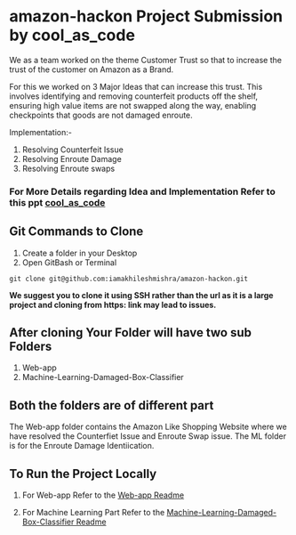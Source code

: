 # amazon-hackon Project Submission by cool_as_code

We as a team worked on the theme Customer Trust so that to increase the trust of the customer on Amazon as a Brand.

For this we worked on 3 Major Ideas that can increase this trust. 
This involves identifying and removing counterfeit products off the shelf, ensuring high value items are not swapped along the way, enabling checkpoints that goods are not damaged enroute.

Implementation:- 
1. Resolving Counterfeit Issue
2. Resolving Enroute Damage
3. Resolving Enroute swaps

### For More Details regarding Idea and Implementation Refer to this ppt [cool_as_code](https://docs.google.com/presentation/d/1vquKEo5LQ4xLaKzZgG7SK8mUna8RDjJ3/edit?usp=sharing&ouid=114368073471565357702&rtpof=true&sd=true)

## Git Commands to Clone 

1. Create a folder in your Desktop
2. Open GitBash or Terminal 

```
git clone git@github.com:iamakhileshmishra/amazon-hackon.git
```
**We suggest you to clone it using SSH rather than the url as it is a large project and cloning from https: link may lead to issues.**


## After cloning Your Folder will have two sub Folders 
1. Web-app 
2. Machine-Learning-Damaged-Box-Classifier

## Both the folders are of different part
The Web-app folder contains the Amazon Like Shopping Website where we have resolved the Counterfiet Issue and Enroute Swap issue.
The ML folder is for the Enroute Damage Identiication.

## To Run the Project Locally

1. For Web-app  Refer to the [Web-app Readme](https://github.com/iamakhileshmishra/amazon-hackon/blob/master/Web-app/README.md)

2. For Machine Learning Part Refer to the [Machine-Learning-Damaged-Box-Classifier Readme](https://github.com/iamakhileshmishra/amazon-hackon/blob/master/Machine-Learning-Damaged-Box-Classifier/README.md)
